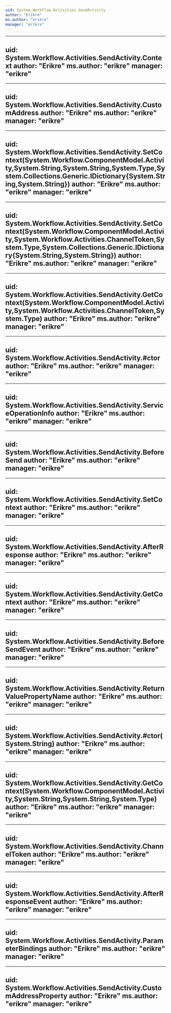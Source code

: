 ```yaml
---
uid: System.Workflow.Activities.SendActivity
author: "Erikre"
ms.author: "erikre"
manager: "erikre"
---
```


---
uid: System.Workflow.Activities.SendActivity.Context
author: "Erikre"
ms.author: "erikre"
manager: "erikre"
---

---
uid: System.Workflow.Activities.SendActivity.CustomAddress
author: "Erikre"
ms.author: "erikre"
manager: "erikre"
---

---
uid: System.Workflow.Activities.SendActivity.SetContext(System.Workflow.ComponentModel.Activity,System.String,System.String,System.Type,System.Collections.Generic.IDictionary{System.String,System.String})
author: "Erikre"
ms.author: "erikre"
manager: "erikre"
---

---
uid: System.Workflow.Activities.SendActivity.SetContext(System.Workflow.ComponentModel.Activity,System.Workflow.Activities.ChannelToken,System.Type,System.Collections.Generic.IDictionary{System.String,System.String})
author: "Erikre"
ms.author: "erikre"
manager: "erikre"
---

---
uid: System.Workflow.Activities.SendActivity.GetContext(System.Workflow.ComponentModel.Activity,System.Workflow.Activities.ChannelToken,System.Type)
author: "Erikre"
ms.author: "erikre"
manager: "erikre"
---

---
uid: System.Workflow.Activities.SendActivity.#ctor
author: "Erikre"
ms.author: "erikre"
manager: "erikre"
---

---
uid: System.Workflow.Activities.SendActivity.ServiceOperationInfo
author: "Erikre"
ms.author: "erikre"
manager: "erikre"
---

---
uid: System.Workflow.Activities.SendActivity.BeforeSend
author: "Erikre"
ms.author: "erikre"
manager: "erikre"
---

---
uid: System.Workflow.Activities.SendActivity.SetContext
author: "Erikre"
ms.author: "erikre"
manager: "erikre"
---

---
uid: System.Workflow.Activities.SendActivity.AfterResponse
author: "Erikre"
ms.author: "erikre"
manager: "erikre"
---

---
uid: System.Workflow.Activities.SendActivity.GetContext
author: "Erikre"
ms.author: "erikre"
manager: "erikre"
---

---
uid: System.Workflow.Activities.SendActivity.BeforeSendEvent
author: "Erikre"
ms.author: "erikre"
manager: "erikre"
---

---
uid: System.Workflow.Activities.SendActivity.ReturnValuePropertyName
author: "Erikre"
ms.author: "erikre"
manager: "erikre"
---

---
uid: System.Workflow.Activities.SendActivity.#ctor(System.String)
author: "Erikre"
ms.author: "erikre"
manager: "erikre"
---

---
uid: System.Workflow.Activities.SendActivity.GetContext(System.Workflow.ComponentModel.Activity,System.String,System.String,System.Type)
author: "Erikre"
ms.author: "erikre"
manager: "erikre"
---

---
uid: System.Workflow.Activities.SendActivity.ChannelToken
author: "Erikre"
ms.author: "erikre"
manager: "erikre"
---

---
uid: System.Workflow.Activities.SendActivity.AfterResponseEvent
author: "Erikre"
ms.author: "erikre"
manager: "erikre"
---

---
uid: System.Workflow.Activities.SendActivity.ParameterBindings
author: "Erikre"
ms.author: "erikre"
manager: "erikre"
---

---
uid: System.Workflow.Activities.SendActivity.CustomAddressProperty
author: "Erikre"
ms.author: "erikre"
manager: "erikre"
---
